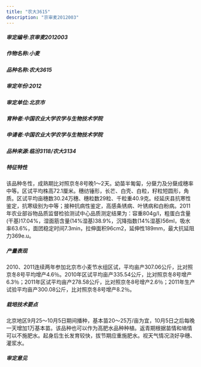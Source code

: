 ```yaml
---
title: "农大3615"
description: "京审麦2012003"
---
```

##### 审定编号:京审麦2012003

##### 作物名称:小麦

##### 品种名称:农大3615

##### 审定年份:2012

##### 审定单位:北京市

##### 育种者:中国农业大学农学与生物技术学院

##### 申请者:中国农业大学农学与生物技术学院

##### 品种来源:临汾3118/农大3134

##### 特征特性
该品种冬性，成熟期比对照京冬8号晚1～2天。幼苗半匍匐，分蘖力及分蘖成穗率中等。区试平均株高72.1厘米。穗纺锤形，长芒、白壳、白粒，籽粒短圆形，角质。区试平均亩穗数30.24万穗、穗粒数29粒、千粒重40.9克。经延庆县抗寒性鉴定，抗寒级别为中等；接种抗病性鉴定，高感条锈病、叶锈病和白粉病。2011年农业部谷物品质监督检验测试中心品质测定结果为：容重804g/l，粗蛋白含量(干基)17.04%，湿面筋含量(14%湿基)38.9%，沉降指数(14%湿基)56ml，吸水率63.6%，面团稳定时间7.3min，拉伸面积96cm2，延伸性189mm，最大抗延阻力369e.u。

##### 产量表现
2010、2011连续两年参加北京市小麦节水组区试，平均亩产307.06公斤，比对照京冬8号平均增产4.6％。2010年区试平均亩产335.54公斤，比对照京冬8号增产6.3％；2011年区试平均亩产278.58公斤，比对照京冬8号增产2.6％；2011年生产试验平均亩产300.08公斤，比对照京冬8号增产8.2％。

##### 栽培技术要点
北京地区9月25～10月5日期间播种，基本苗20～25万/亩为宜，10月5日之后每晚一天增加1万基本苗。该品种也可以作为高肥水品种种植。返青期根据苗情和墒情可以不施肥水。起身后生长发育较快，拔节期应重施肥水。视天气情况浇好孕穗、灌浆水。

##### 审定意见

